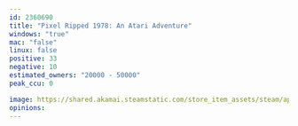 ```yaml
---
id: 2360690
title: "Pixel Ripped 1978: An Atari Adventure"
windows: "true"
mac: "false"
linux: false
positive: 33
negative: 10
estimated_owners: "20000 - 50000"
peak_ccu: 0

image: https://shared.akamai.steamstatic.com/store_item_assets/steam/apps/2360690/header.jpg?t=1731334734
opinions:
---
```

